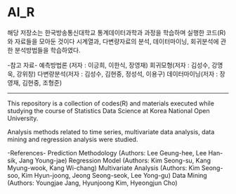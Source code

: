 # AI_R
해당 저장소는 한국방송통신대학교 통계데이터과학과 과정을 학습하며 실행한 코드(R)와 자료들을 모아둔 것이다
시계열과, 다변량자료의 분석, 데이터마이닝, 회귀분석에 관한 분석방법들을 학습하였다.

-참고 자료-
예측방법론 (저자 : 이긍희, 이한식, 장영재)
회귀모형(저자 : 김성수, 강명욱, 강위창)
다변량분석(저자 : 김성수, 김현중, 정성석, 이용구)
데이터마이닝(저자 : 장영재, 김현중, 조형준)

---------------------------------------------------------------------
This repository is a collection of codes(R) and materials executed while studying the course of Statistics Data Science at Korea National Open University.

Analysis methods related to time series, multivariate data analysis, data mining and regression analysis were studied.

-References-
Prediction Methodology (Authors: Lee Geung-hee, Lee Han-sik, Jang Young-jae)
Regression Model (Authors: Kim Seong-su, Kang Myung-wook, Kang Wi-chang)
Multivariate Analysis (Authors: Kim Seong-soo, Kim Hyun-joong, Jeong Seong-seok, Lee Yong-gu)
Data Mining (Authors: Youngjae Jang, Hyunjoong Kim, Hyeongjun Cho)
